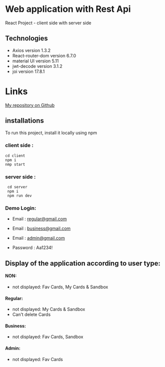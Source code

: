 # Web application with Rest Api

React Project - client side with server side

## Technologies

- Axios version 1.3.2
- React-router-dom version 6.7.0
- material UI version 5.11
- jwt-decode version 3.1.2
- joi version 17.8.1

# Links

[My repository on Github](https://github.com/HodayaAngela)

## installations

To run this project, install it locally using npm

### client side :

```
cd client
npm i
nmp start
```

### server side :

```
 cd server
 npm i
 npm run dev

```

### Demo Login:

- Email : regular@gmail.com
- Email : business@gmail.com
- Email : admin@gmail.com

- Password : Aa1234!

## Display of the application according to user type:

#### NON:

- not displayed: Fav Cards, My Cards & Sandbox

#### Regular:

- not displayed: My Cards & Sandbox
- Can't delete Cards

#### Business:

- not displayed: Fav Cards, Sandbox

#### Admin:

- not displayed: Fav Cards
